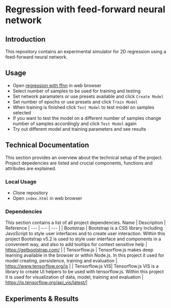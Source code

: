# Regression with feed-forward neural network

## Introduction

This repository contains an experimental simulator for 2D regression using a feed-forward neural network.

## Usage

- Open <a href="http://public.beuth-hochschule.de/~s85393/deep-learning/regression-with-ffnn/" target="_blank" rel="noopener noreferrer">regression with ffnn</a> in web browser
- Select number of samples to be used for training and testing
- Set network paramaters or use presets available and click `Create Model`
- Set number of epochs or use presets and click `Train Model`
- When training is finished click `Test Model` to test model on samples selected
- If you want to test the model on a different number of samples change number of samples accordingly and click `Test Model` again
- Try out different model and training parameters and see results

## Technical Documentation

This section provides an overview about the technical setup of the project. Project depedencies are listed and crucial components, functions and attributes are explained.

### Local Usage 

- Clone repository
- Open `index.html` in web browser

### Dependencies

This section contains a list of all project dependencies. 
Name | Description | Reference |
--- | --- | --- | 
| Bootstrap | Bootstrap is a CSS library including JavsScript to style user interfaces and to create user interaction. Within this project Bootstrap v5.2 is used to style user interface and components in a convenient way, and also to add tooltips for context sensitive help | https://getbootstrap.com/ |
| Tensorflow.js | Tensorflow.js makes deep learning available in the browser or within Node.js. In this project it used for model creating, persistence, training and evaluation | https://www.tensorflow.org/js |
| Tensorflow.js VIS| Tensorflow.js VIS is a library to create UI helpers to be used with tensorflow.js. Within this project it is used for visualization of data, model, training and evaluation | https://js.tensorflow.org/api_vis/latest/|


## Experiments & Results
